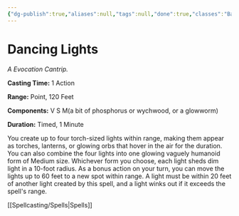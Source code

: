 ```yaml
---
{"dg-publish":true,"aliases":null,"tags":null,"done":true,"classes":"Bard, Sorcerer, Wizard, Artificer,","spellLevel":0,"school":"Evocation","source":"PHB","permalink":"/spells/dancing-lights/","dgHomeLink":false,"dgPassFrontmatter":true}
---
```


# Dancing Lights
*A Evocation Cantrip.*

**Casting Time:** 1 Action

**Range:** Point, 120 Feet

**Components:** V S M(a bit of phosphorus or wychwood, or a glowworm)

**Duration:** Timed, 1 Minute

You create up to four torch-sized lights within range, making them appear as torches, lanterns, or glowing orbs that hover in the air for the duration. You can also combine the four lights into one glowing vaguely humanoid form of Medium size. Whichever form you choose, each light sheds dim light in a 10-foot radius.
As a bonus action on your turn, you can move the lights up to 60 feet to a new spot within range. A light must be within 20 feet of another light created by this spell, and a light winks out if it exceeds the spell's range.

[[Spellcasting/Spells|Spells]]